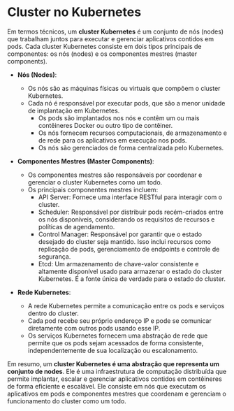 # Cluster no Kubernetes

Em termos técnicos, um **cluster Kubernetes** é um conjunto de nós (nodes) que trabalham juntos para executar e gerenciar aplicativos contidos em pods. Cada cluster Kubernetes consiste em dois tipos principais de componentes: os nós (nodes) e os componentes mestres (master components).

- **Nós (Nodes)**:
  - Os nós são as máquinas físicas ou virtuais que compõem o cluster Kubernetes.
  - Cada nó é responsável por executar pods, que são a menor unidade de implantação em Kubernetes.
    - Os pods são implantados nos nós e contêm um ou mais contêineres Docker ou outro tipo de contêiner.
    - Os nós fornecem recursos computacionais, de armazenamento e de rede para os aplicativos em execução nos pods.
    - Os nós são gerenciados de forma centralizada pelo Kubernetes.

- **Componentes Mestres (Master Components)**:
  - Os componentes mestres são responsáveis por coordenar e gerenciar o cluster Kubernetes como um todo.
  - Os principais componentes mestres incluem:
    - API Server: Fornece uma interface RESTful para interagir com o cluster.
    - Scheduler: Responsável por distribuir pods recém-criados entre os nós disponíveis, considerando os requisitos de recursos e políticas de agendamento.
    - Control Manager: Responsável por garantir que o estado desejado do cluster seja mantido. Isso inclui recursos como replicação de pods, gerenciamento de endpoints e controle de segurança.
    - Etcd: Um armazenamento de chave-valor consistente e altamente disponível usado para armazenar o estado do cluster Kubernetes. É a fonte única de verdade para o estado do cluster.

- **Rede Kubernetes**:
  - A rede Kubernetes permite a comunicação entre os pods e serviços dentro do cluster.
  - Cada pod recebe seu próprio endereço IP e pode se comunicar diretamente com outros pods usando esse IP.
  - Os serviços Kubernetes fornecem uma abstração de rede que permite que os pods sejam acessados de forma consistente, independentemente de sua localização ou escalonamento.

Em resumo, um **cluster Kubernetes é uma abstração que representa um conjunto de nodes**. Ele é uma infraestrutura de computação distribuída que permite implantar, escalar e gerenciar aplicativos contidos em contêineres de forma eficiente e escalável. Ele consiste em nós que executam os aplicativos em pods e componentes mestres que coordenam e gerenciam o funcionamento do cluster como um todo.
